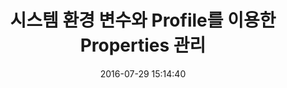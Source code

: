 ---
title: 시스템 환경 변수와 Profile를 이용한 Properties 관리
date: 2016-07-29 15:14:40
desc: 예제 중심의 Spring Boot 시작하기
categories: spring-boot
---